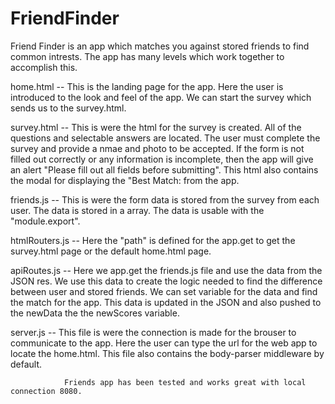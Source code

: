 # FriendFinder

Friend Finder is an app which matches you against stored friends to find common intrests.   The app has many levels which work together to accomplish this.   

home.html -- This is the landing page for the app.  Here the user is introduced to the look and feel of the app.   We can start the survey
             which sends us to the survey.html.
             
survey.html -- This is were the html for the survey is created.   All of the questions and selectable answers are located.   The user must 
              complete the survey and provide a nmae and photo to be accepted.   If the form is not filled out correctly or any                         information is incomplete, then the app will give an alert "Please fill out all fields before submitting".   This html also               contains the modal for displaying the "Best Match: from the app.
              
friends.js -- This is were the form data is stored from the survey from each user.   The data is stored in a array.   The data is usable
              with the "module.export".
              
htmlRouters.js --  Here the "path" is defined for the app.get to get the survey.html page or the default home.html page.

apiRoutes.js -- Here we app.get the friends.js file and use the data from the JSON res.   We use this data to create the logic needed to 
               find the difference between user and stored friends.   We can set variable for the data and find the match for the app.
               This data is updated in the JSON and also pushed to the newData the the newScores variable.
               
server.js --    This file is were the connection is made for the brouser to communicate to the app.   Here the user can type the url for 
                 the web app to locate the home.html.   This file also contains the body-parser middleware by default.
                       
         
                Friends app has been tested and works great with local connection 8080.                 
                 
              

